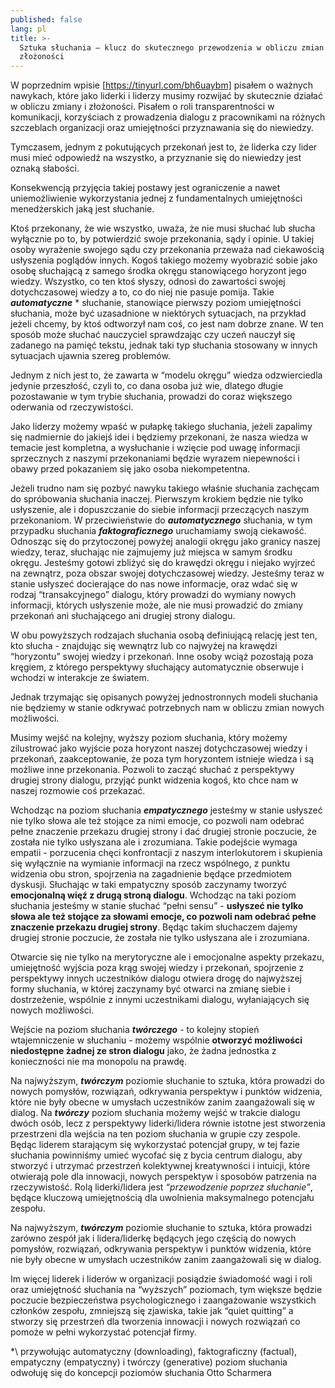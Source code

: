 ```yaml
---
published: false
lang: pl
title: >-
  Sztuka słuchania – klucz do skutecznego przewodzenia w obliczu zmian i
  złożoności
---
```


W poprzednim wpisie [https://tinyurl.com/bh6uaybm] pisałem o ważnych nawykach, które jako liderki i liderzy musimy rozwijać by skutecznie działać w obliczu zmiany i złożoności. Pisałem o roli transparentności w komunikacji, korzyściach z prowadzenia dialogu z pracownikami na różnych szczeblach organizacji oraz umiejętności przyznawania się do niewiedzy.

Tymczasem, jednym z pokutujących przekonań jest to, że liderka czy lider musi mieć odpowiedź na wszystko, a przyznanie się do niewiedzy jest oznaką słabości.

Konsekwencją przyjęcia takiej postawy jest ograniczenie a nawet uniemożliwienie wykorzystania jednej z fundamentalnych umiejętności menedżerskich jaką jest słuchanie.

Ktoś przekonany, że wie wszystko, uważa, że nie musi słuchać lub słucha wyłącznie po to, by potwierdzić swoje przekonania, sądy i opinie. U takiej osoby wyrażenie swojego sądu czy przekonania przeważa nad ciekawością usłyszenia poglądów innych. Kogoś takiego możemy wyobrazić sobie jako osobę słuchającą z samego środka okręgu stanowiącego horyzont jego wiedzy. Wszystko, co ten ktoś słyszy, odnosi do zawartości swojej dotychczasowej wiedzy a to, co do niej nie pasuje pomija. Takie ***automatyczne*** \* słuchanie, stanowiące pierwszy poziom umiejętności słuchania, może być uzasadnione w niektórych sytuacjach, na przykład jeżeli chcemy, by ktoś odtworzył nam coś, co jest nam dobrze znane. W ten sposób może słuchać nauczyciel sprawdzając czy uczeń nauczył się zadanego na pamięć tekstu, jednak taki typ słuchania stosowany w innych sytuacjach ujawnia szereg problemów.

Jednym z nich jest to, że zawarta w “modelu okręgu” wiedza odzwierciedla jedynie przeszłość, czyli to, co dana osoba już wie, dlatego długie pozostawanie w tym trybie słuchania, prowadzi do coraz większego oderwania od rzeczywistości.

Jako liderzy możemy wpaść w pułapkę takiego słuchania, jeżeli zapalimy się nadmiernie do jakiejś idei i będziemy przekonani, że nasza wiedza w temacie jest kompletna, a wysłuchanie i wzięcie pod uwagę informacji sprzecznych z naszymi przekonaniami będzie wyrazem niepewności i obawy przed pokazaniem się jako osoba niekompetentna.

Jeżeli trudno nam się pozbyć nawyku takiego właśnie słuchania zachęcam do spróbowania słuchania inaczej. Pierwszym krokiem będzie nie tylko usłyszenie, ale i dopuszczanie do siebie informacji przeczących naszym przekonaniom. W przeciwieństwie do ***automatycznego*** słuchania, w tym przypadku słuchania ***faktograficznego*** uruchamiamy swoją ciekawość. Odnosząc się do przytoczonej powyżej analogii okręgu jako granicy naszej wiedzy, teraz, słuchając nie zajmujemy już miejsca w samym środku okręgu. Jesteśmy gotowi zbliżyć się do krawędzi okręgu i niejako wyjrzeć na zewnątrz, poza obszar swojej dotychczasowej wiedzy. Jesteśmy teraz w stanie usłyszeć docierające do nas nowe informacje, oraz wdać się w rodzaj “transakcyjnego” dialogu, który prowadzi do wymiany nowych informacji, których usłyszenie może, ale nie musi prowadzić do zmiany przekonań ani słuchającego ani drugiej strony dialogu.

W obu powyższych rodzajach słuchania osobą definiującą relację jest ten, kto słucha - znajdując się wewnątrz lub co najwyżej na krawędzi “horyzontu” swojej wiedzy i przekonań. Inne osoby wciąż pozostają poza kręgiem, z którego perspektywy słuchający automatycznie obserwuje i wchodzi w interakcje ze światem.

Jednak trzymając się opisanych powyżej jednostronnych modeli słuchania nie będziemy w stanie odkrywać potrzebnych nam w obliczu zmian nowych możliwości.

Musimy wejść na kolejny, wyższy poziom słuchania, który możemy zilustrować jako wyjście poza horyzont naszej dotychczasowej wiedzy i przekonań, zaakceptowanie, że poza tym horyzontem istnieje wiedza i są możliwe inne przekonania. Pozwoli to zacząć słuchać z perspektywy drugiej strony dialogu, przyjąć punkt widzenia kogoś, kto chce nam w naszej rozmowie coś przekazać.

Wchodząc na poziom słuchania ***empatycznego*** jesteśmy w stanie usłyszeć nie tylko słowa ale też stojące za nimi emocje, co pozwoli nam odebrać pełne znaczenie przekazu drugiej strony i dać drugiej stronie poczucie, że została nie tylko usłyszana ale i zrozumiana.
Takie podejście wymaga empatii - porzucenia chęci konfrontacji z naszym interlokutorem i skupienia się wyłącznie na wymianie informacji na rzecz wspólnego, z punktu widzenia obu stron, spojrzenia na zagadnienie będące przedmiotem dyskusji. Słuchając w taki empatyczny sposób zaczynamy tworzyć **emocjonalną więź z drugą stroną dialogu**. Wchodząc na taki poziom słuchania jesteśmy w stanie słuchać “pełni sensu” - **usłyszeć nie tylko słowa ale też stojące za słowami emocje, co pozwoli nam odebrać pełne znaczenie przekazu drugiej strony**. Będąc takim słuchaczem dajemy drugiej stronie poczucie, że została nie tylko usłyszana ale i zrozumiana.

Otwarcie się nie tylko na merytoryczne ale i emocjonalne aspekty przekazu, umiejętność wyjścia poza krąg swojej wiedzy i przekonań, spojrzenie z perspektywy innych uczestników dialogu otwiera drogę do najwyższej formy słuchania, w której zaczynamy być otwarci na zmianę siebie i dostrzeżenie, wspólnie z innymi uczestnikami dialogu, wyłaniających się nowych możliwości.

Wejście na poziom słuchania ***twórczego*** - to kolejny stopień wtajemniczenie w słuchaniu - możemy wspólnie **otworzyć możliwości niedostępne żadnej ze stron dialogu** jako, że żadna jednostka z konieczności nie ma monopolu na prawdę.

Na najwyższym, ***twórczym*** poziomie słuchanie to sztuka, która prowadzi do nowych pomysłów, rozwiązań, odkrywania perspektyw i punktów widzenia, które nie były obecne w umysłach uczestników zanim zaangażowali się w dialog.
Na ***twórczy*** poziom słuchania możemy wejść w trakcie dialogu dwóch osób, lecz z perspektywy liderki/lidera równie istotne jest stworzenia przestrzeni dla wejścia na ten poziom słuchania w grupie czy zespole. Będąc liderem starającym się wykorzystać potencjał grupy, w tej fazie słuchania powinniśmy umieć wycofać się z bycia centrum dialogu, aby stworzyć i utrzymać przestrzeń kolektywnej kreatywności i intuicji, które otwierają pole dla innowacji, nowych perspektyw i sposobów patrzenia na rzeczywistość. Rolą liderki/lidera jest *“przewodzenie poprzez słuchanie”*, będące kluczową umiejętnością dla uwolnienia maksymalnego potencjału zespołu.

Na najwyższym, ***twórczym*** poziomie słuchanie to sztuka, która prowadzi zarówno zespół jak i lidera/liderkę będących jego częścią do nowych pomysłów, rozwiązań, odkrywania perspektyw i punktów widzenia, które nie były obecne w umysłach uczestników zanim zaangażowali się w dialog.

Im więcej liderek i liderów w organizacji posiądzie świadomość wagi i roli oraz umiejętność słuchania na “wyższych” poziomach, tym większe będzie poczucie bezpieczeństwa psychologicznego i zaangażowanie wszystkich członków zespołu, zmniejszą się zjawiska, takie jak “quiet quitting” a stworzy się przestrzeń dla tworzenia innowacji i nowych rozwiązań co pomoże w pełni wykorzystać potencjał firmy.

*\ przywołując automatyczny (downloading), faktograficzny (factual), empatyczny (empatyczny) i twórczy (generative) poziom słuchania odwołuję się do koncepcji poziomów słuchania Otto Scharmera